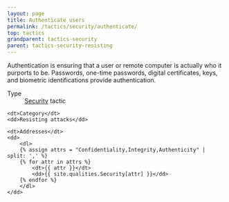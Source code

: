 ```yaml
---
layout: page
title: Authenticate users
permalink: /tactics/security/authenticate/
top: tactics
grandparent: tactics-security
parent: tactics-security-resisting
---
```


Authentication is ensuring that a user or remote computer is actually who it purports to be. Passwords, one-time passwords, digital certificates, keys,
and biometric identifications provide authentication.

<dl>
    <dt>Type</dt>
    <dd><a href="{{ '/quality/security/' | relative_url }}">Security</a> tactic</dd>
    
    <dt>Category</dt>
    <dd>Resisting attacks</dd>
    
    <dt>Addresses</dt>
    <dd>
        <dl>
        {% assign attrs = "Confidentiality,Integrity,Authenticity" | split: ',' %}
        {% for attr in attrs %}
            <dt>{{ attr }}</dt>
            <dd>{{ site.qualities.Security[attr] }}</dd>
        {% endfor %}
        </dl>
    </dd>
</dl>
